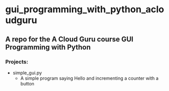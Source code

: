 # gui_programming_with_python_acloudguru

## A repo for the A Cloud Guru course GUI Programming with Python

### Projects:

- simple_gui.py
  - A simple program saying Hello and incrementing a counter with a button
